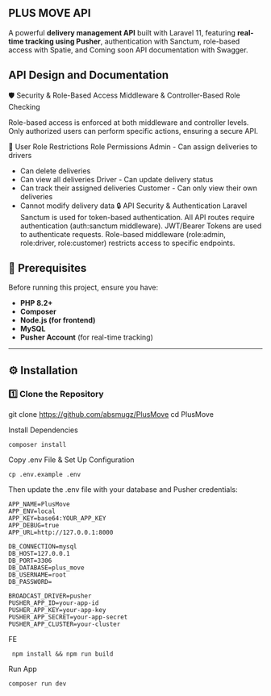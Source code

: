 ## PLUS MOVE API

A powerful **delivery management API** built with Laravel 11, featuring **real-time tracking using Pusher**, authentication with Sanctum, role-based access with Spatie, and Coming soon API documentation with Swagger.

## API Design and Documentation

🛡️ Security & Role-Based Access
Middleware & Controller-Based Role Checking

Role-based access is enforced at both middleware and controller levels.
Only authorized users can perform specific actions, ensuring a secure API.

👤 User Role Restrictions
Role	Permissions
Admin	- Can assign deliveries to drivers
- Can delete deliveries
- Can view all deliveries
Driver	- Can update delivery status
- Can track their assigned deliveries
Customer	- Can only view their own deliveries
- Cannot modify delivery data
🔒 API Security & Authentication
Laravel Sanctum is used for token-based authentication.
All API routes require authentication (auth:sanctum middleware).
JWT/Bearer Tokens are used to authenticate requests.
Role-based middleware (role:admin, role:driver, role:customer) restricts access to specific endpoints.


## **📌 Prerequisites**
Before running this project, ensure you have:
- **PHP 8.2+**
- **Composer**
- **Node.js (for frontend)**
- **MySQL**
- **Pusher Account** (for real-time tracking)

---

## **⚙️ Installation**
### **1️⃣ Clone the Repository**

git clone https://github.com/absmugz/PlusMove
cd PlusMove

Install Dependencies

```
composer install
```

Copy .env File & Set Up Configuration

```
cp .env.example .env
```

Then update the .env file with your database and Pusher credentials:

```
APP_NAME=PlusMove
APP_ENV=local
APP_KEY=base64:YOUR_APP_KEY
APP_DEBUG=true
APP_URL=http://127.0.0.1:8000

DB_CONNECTION=mysql
DB_HOST=127.0.0.1
DB_PORT=3306
DB_DATABASE=plus_move
DB_USERNAME=root
DB_PASSWORD=

BROADCAST_DRIVER=pusher
PUSHER_APP_ID=your-app-id
PUSHER_APP_KEY=your-app-key
PUSHER_APP_SECRET=your-app-secret
PUSHER_APP_CLUSTER=your-cluster
```

FE

```
 npm install && npm run build
 ```

Run App
```
composer run dev
 ```
